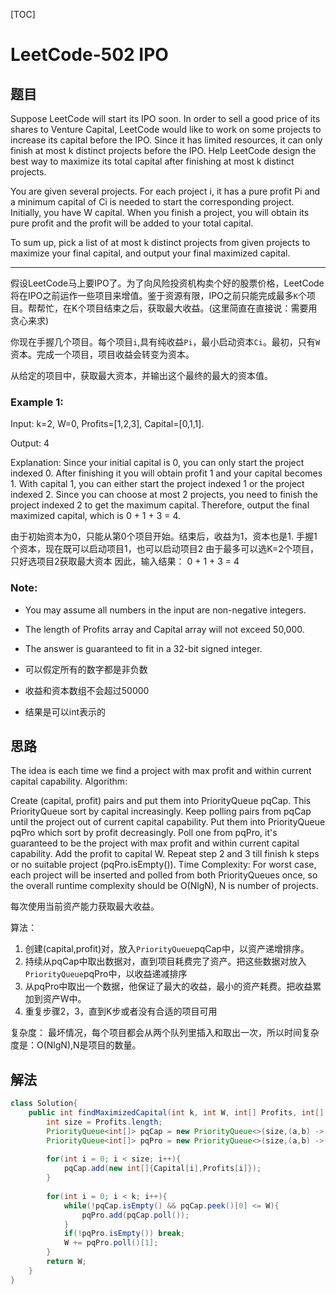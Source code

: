 [TOC]

# LeetCode-502 IPO

## 题目
Suppose LeetCode will start its IPO soon. In order to sell a good price of its shares to Venture Capital, LeetCode would like to work on some projects to increase its capital before the IPO. Since it has limited resources, it can only finish at most k distinct projects before the IPO. Help LeetCode design the best way to maximize its total capital after finishing at most k distinct projects.

You are given several projects. For each project i, it has a pure profit Pi and a minimum capital of Ci is needed to start the corresponding project. Initially, you have W capital. When you finish a project, you will obtain its pure profit and the profit will be added to your total capital.

To sum up, pick a list of at most k distinct projects from given projects to maximize your final capital, and output your final maximized capital.

---
假设LeetCode马上要IPO了。为了向风险投资机构卖个好的股票价格，LeetCode将在IPO之前运作一些项目来增值。鉴于资源有限，IPO之前只能完成最多`K`个项目。帮帮忙，在K个项目结束之后，获取最大收益。(这里简直在直接说：需要用贪心来求)

你现在手握几个项目。每个项目`i`,具有纯收益`Pi`，最小启动资本`Ci`。最初，只有`W`资本。完成一个项目，项目收益会转变为资本。

从给定的项目中，获取最大资本，并输出这个最终的最大的资本值。

### Example 1:

Input: k=2, W=0, Profits=[1,2,3], Capital=[0,1,1].

Output: 4

Explanation: Since your initial capital is 0, you can only start the project indexed 0.
             After finishing it you will obtain profit 1 and your capital becomes 1.
             With capital 1, you can either start the project indexed 1 or the project indexed 2.
             Since you can choose at most 2 projects, you need to finish the project indexed 2 to get the maximum capital.
             Therefore, output the final maximized capital, which is 0 + 1 + 3 = 4.
             
由于初始资本为0，只能从第0个项目开始。结束后，收益为1，资本也是1.
手握1个资本，现在既可以启动项目1，也可以启动项目2
由于最多可以选K=2个项目，只好选项目2获取最大资本
因此，输入结果： 0 + 1 + 3 = 4

### Note:

- You may assume all numbers in the input are non-negative integers.
- The length of Profits array and Capital array will not exceed 50,000.
- The answer is guaranteed to fit in a 32-bit signed integer.


- 可以假定所有的数字都是非负数
- 收益和资本数组不会超过50000
- 结果是可以int表示的

## 思路
The idea is each time we find a project with max profit and within current capital capability.
Algorithm:

Create (capital, profit) pairs and put them into PriorityQueue pqCap. This PriorityQueue sort by capital increasingly.
Keep polling pairs from pqCap until the project out of current capital capability. Put them into
PriorityQueue pqPro which sort by profit decreasingly.
Poll one from pqPro, it's guaranteed to be the project with max profit and within current capital capability. Add the profit to capital W.
Repeat step 2 and 3 till finish k steps or no suitable project (pqPro.isEmpty()).
Time Complexity: For worst case, each project will be inserted and polled from both PriorityQueues once, so the overall runtime complexity should be O(NlgN), N is number of projects.

每次使用当前资产能力获取最大收益。

算法：
1. 创建(capital,profit)对，放入`PriorityQueue`pqCap中，以资产递增排序。
2. 持续从pqCap中取出数据对，直到项目耗费完了资产。把这些数据对放入`PriorityQueue`pqPro中，以收益递减排序
3. 从pqPro中取出一个数据，他保证了最大的收益，最小的资产耗费。把收益累加到资产W中。
4. 重复步骤2，3，直到K步或者没有合适的项目可用

复杂度：
最坏情况，每个项目都会从两个队列里插入和取出一次，所以时间复杂度是：O(NlgN),N是项目的数量。

## 解法
```java
class Solution{
    public int findMaximizedCapital(int k, int W, int[] Profits, int[] Capital){
    	int size = Profits.length;
        PriorityQueue<int[]> pqCap = new PriorityQueue<>(size,(a,b) -> (a[0] - b[0]));
        PriorityQueue<int[]> pqPro = new PriorityQueue<>(size,(a,b) ->(b[1] - a[1]));
        
        for(int i = 0; i < size; i++){
            pqCap.add(new int[]{Capital[i],Profits[i]});
        }
        
        for(int i = 0; i < k; i++){
            while(!pqCap.isEmpty() && pqCap.peek()[0] <= W){
                pqPro.add(pqCap.poll());
            }
            if(!pqPro.isEmpty()) break;
            W += pqPro.poll()[1];
        }
        return W;
    }
}
```
